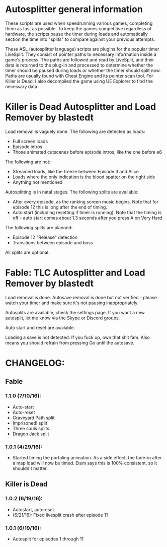 # Autosplitter general information
These scripts are used when speedrunning various games, completing them as fast as possible. To keep the games competitive regardless of hardware, the scripts pause the timer during loads and automatically section the time into "splits" to compare against your previous attempts.

These ASL (autosplitter language) scripts are plugins for the popular timer LiveSplit.  They consist of pointer paths to necessary information inside a game's process.  The paths are followed and read by LiveSplit, and their data is returned to the plug-in and processed to determine whether the timer should be paused during loads or whether the timer should split now.  Paths are usually found with Cheat Engine and its pointer scan tool.  For Killer is Dead, I also decompiled the game using UE Explorer to find the necessary data.

# Killer is Dead Autosplitter and Load Remover by blastedt

Load removal is vaguely done.  The following are detected as loads:
* Full screen loads
* Episode intros
* Those animated cutscenes before episode intros, like the one before e6


The following are not:
* Streamed loads, like the freeze between Episode 3 and Alice
* Loads where the only indication is the blood spatter on the right side
* Anything not mentioned


Autosplitting is in natal stages.  The following splits are available:
* After every episode, as the ranking screen music begins.  Note that for episode 12 this is long after the end of timing.
* Auto start (including resetting if timer is running).  Note that the timing is off - auto start comes about 1.3 seconds after you press A on Very Hard

The following splits are planned:
* Episode 12 "Release" detection
* Transitions between episode and boss

All splits are optional.





# Fable: TLC Autosplitter and Load Remover by blastedt

Load removal is done.
Autosave removal is done but not verified - please watch your timer and make sure it's not pausing inappropriately.

Autosplits are available, check the settings page.  If you want a new autosplit, let me know via the Skype or Discord groups.

Auto start and reset are available.

Loading a save is not detected.  If you fuck up, own that shit fam.  Also means you should refrain from pressing Go until the autosave.

# CHANGELOG:

## Fable
### 1.1.0 (7/10/16):
* Auto-start
* Auto-reset
* Graveyard Path split
* Imprisoned! split
* Three souls splits
* Dragon Jack split

### 1.0.1 (4/29/16):
* Started timing the portaling animation.  As a side effect, the fade-in after a map load will now be timed.  Etem says this is 100% consistent, so it shouldn't matter.


## Killer is Dead
### 1.0.2 (6/19/16):
* Autostart, autoreset.
* (6/21/16): Fixed livesplit crash after episode 11


### 1.0.1 (6/19/16):
* Autosplit for episodes 1 through 11
